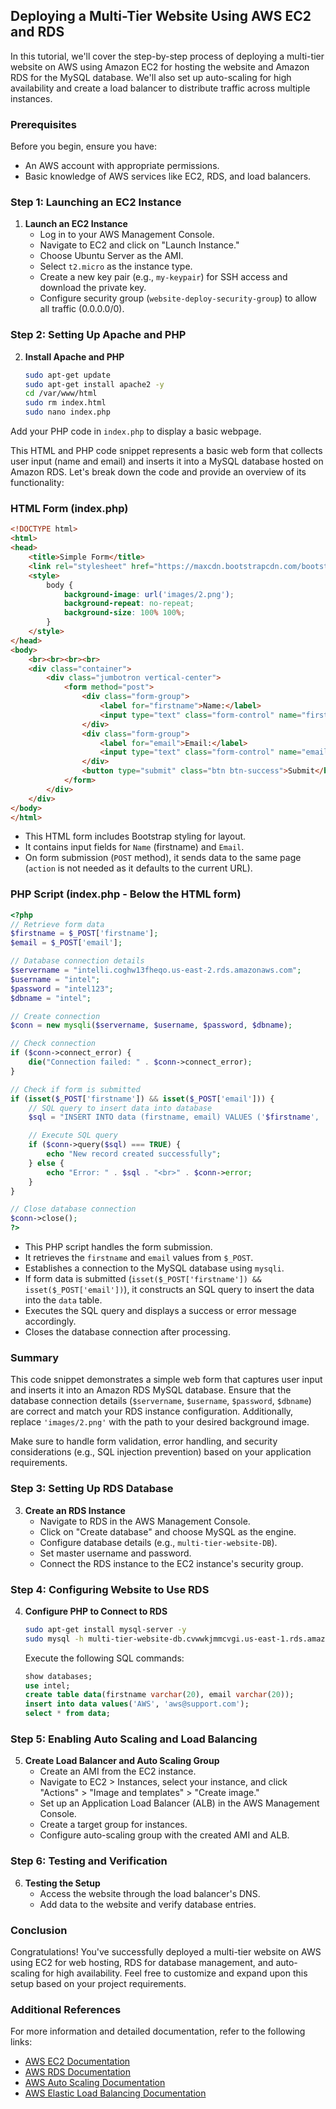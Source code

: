 ## Deploying a Multi-Tier Website Using AWS EC2 and RDS

In this tutorial, we'll cover the step-by-step process of deploying a multi-tier website on AWS using Amazon EC2 for hosting the website and Amazon RDS for the MySQL database. We'll also set up auto-scaling for high availability and create a load balancer to distribute traffic across multiple instances.

### Prerequisites

Before you begin, ensure you have:

- An AWS account with appropriate permissions.
- Basic knowledge of AWS services like EC2, RDS, and load balancers.

### Step 1: Launching an EC2 Instance

1. **Launch an EC2 Instance**
   - Log in to your AWS Management Console.
   - Navigate to EC2 and click on "Launch Instance."
   - Choose Ubuntu Server as the AMI.
   - Select `t2.micro` as the instance type.
   - Create a new key pair (e.g., `my-keypair`) for SSH access and download the private key.
   - Configure security group (`website-deploy-security-group`) to allow all traffic (0.0.0.0/0).

### Step 2: Setting Up Apache and PHP

2. **Install Apache and PHP**
   ```bash
   sudo apt-get update
   sudo apt-get install apache2 -y
   cd /var/www/html
   sudo rm index.html
   sudo nano index.php
   ```
Add your PHP code in `index.php` to display a basic webpage.

This HTML and PHP code snippet represents a basic web form that collects user input (name and email) and inserts it into a MySQL database hosted on Amazon RDS. Let's break down the code and provide an overview of its functionality:

### HTML Form (index.php)

```html
<!DOCTYPE html>
<html>
<head>
    <title>Simple Form</title>
    <link rel="stylesheet" href="https://maxcdn.bootstrapcdn.com/bootstrap/3.3.7/css/bootstrap.min.css">
    <style>
        body {
            background-image: url('images/2.png');
            background-repeat: no-repeat;
            background-size: 100% 100%;
        }
    </style>
</head>
<body>
    <br><br><br><br>
    <div class="container">
        <div class="jumbotron vertical-center">
            <form method="post">
                <div class="form-group">
                    <label for="firstname">Name:</label>
                    <input type="text" class="form-control" name="firstname">
                </div>
                <div class="form-group">
                    <label for="email">Email:</label>
                    <input type="text" class="form-control" name="email">
                </div>
                <button type="submit" class="btn btn-success">Submit</button>
            </form>
        </div>
    </div>
</body>
</html>
```

- This HTML form includes Bootstrap styling for layout.
- It contains input fields for `Name` (firstname) and `Email`.
- On form submission (`POST` method), it sends data to the same page (`action` is not needed as it defaults to the current URL).

### PHP Script (index.php - Below the HTML form)

```php
<?php
// Retrieve form data
$firstname = $_POST['firstname'];
$email = $_POST['email'];

// Database connection details
$servername = "intelli.coghw13fheqo.us-east-2.rds.amazonaws.com";
$username = "intel";
$password = "intel123";
$dbname = "intel";

// Create connection
$conn = new mysqli($servername, $username, $password, $dbname);

// Check connection
if ($conn->connect_error) {
    die("Connection failed: " . $conn->connect_error);
}

// Check if form is submitted
if (isset($_POST['firstname']) && isset($_POST['email'])) {
    // SQL query to insert data into database
    $sql = "INSERT INTO data (firstname, email) VALUES ('$firstname', '$email')";

    // Execute SQL query
    if ($conn->query($sql) === TRUE) {
        echo "New record created successfully";
    } else {
        echo "Error: " . $sql . "<br>" . $conn->error;
    }
}

// Close database connection
$conn->close();
?>
```

- This PHP script handles the form submission.
- It retrieves the `firstname` and `email` values from `$_POST`.
- Establishes a connection to the MySQL database using `mysqli`.
- If form data is submitted (`isset($_POST['firstname']) && isset($_POST['email'])`), it constructs an SQL query to insert the data into the `data` table.
- Executes the SQL query and displays a success or error message accordingly.
- Closes the database connection after processing.

### Summary

This code snippet demonstrates a simple web form that captures user input and inserts it into an Amazon RDS MySQL database. Ensure that the database connection details (`$servername`, `$username`, `$password`, `$dbname`) are correct and match your RDS instance configuration. Additionally, replace `'images/2.png'` with the path to your desired background image.

Make sure to handle form validation, error handling, and security considerations (e.g., SQL injection prevention) based on your application requirements.

### Step 3: Setting Up RDS Database

3. **Create an RDS Instance**
   - Navigate to RDS in the AWS Management Console.
   - Click on "Create database" and choose MySQL as the engine.
   - Configure database details (e.g., `multi-tier-website-DB`).
   - Set master username and password.
   - Connect the RDS instance to the EC2 instance's security group.

### Step 4: Configuring Website to Use RDS

4. **Configure PHP to Connect to RDS**
   ```bash
   sudo apt-get install mysql-server -y
   sudo mysql -h multi-tier-website-db.cvwwkjmmcvgi.us-east-1.rds.amazonaws.com -u admin -padmin123
   ```
   Execute the following SQL commands:
   ```sql
   show databases;
   use intel;
   create table data(firstname varchar(20), email varchar(20));
   insert into data values('AWS', 'aws@support.com');
   select * from data;
   ```

### Step 5: Enabling Auto Scaling and Load Balancing

5. **Create Load Balancer and Auto Scaling Group**
   - Create an AMI from the EC2 instance.
   - Navigate to EC2 > Instances, select your instance, and click "Actions" > "Image and templates" > "Create image."
   - Set up an Application Load Balancer (ALB) in the AWS Management Console.
   - Create a target group for instances.
   - Configure auto-scaling group with the created AMI and ALB.

### Step 6: Testing and Verification

6. **Testing the Setup**
   - Access the website through the load balancer's DNS.
   - Add data to the website and verify database entries.

### Conclusion

Congratulations! You've successfully deployed a multi-tier website on AWS using EC2 for web hosting, RDS for database management, and auto-scaling for high availability. Feel free to customize and expand upon this setup based on your project requirements.

### Additional References

For more information and detailed documentation, refer to the following links:

- [AWS EC2 Documentation](https://docs.aws.amazon.com/ec2/)
- [AWS RDS Documentation](https://docs.aws.amazon.com/rds/)
- [AWS Auto Scaling Documentation](https://docs.aws.amazon.com/autoscaling/)
- [AWS Elastic Load Balancing Documentation](https://docs.aws.amazon.com/elasticloadbalancing/)


